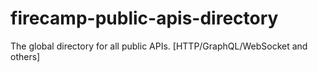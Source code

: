 # firecamp-public-apis-directory
The global directory for all public APIs. [HTTP/GraphQL/WebSocket and others]
